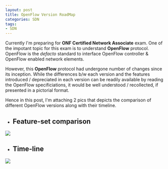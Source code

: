 ```yaml
---
layout: post
title: OpenFlow Version RoadMap
categories: SDN
tags:
- SDN
---
```


Currently I'm preparing for **ONF Certified Network Associate** exam. One of the impotant topic for this exam is to understand **OpenFlow** protocol.
OpenFlow is the *defacto* standard to interface OpenFlow controller & OpenFlow enabled network elements.

However, this **OpenFlow** protocol had undergone number of changes since its inception. While the differences b/w each version and the features introduced / depreciated in each version can be readily available by reading the OpenFlow specificiations, it would be well understood / recollected, if presented in a pictorial format. 

Hence in this post, I'm attaching 2 pics that depicts the comparison of different OpenFlow versions along with their timeline.

* ## Feature-set comparison
<img src="{{ site.baseurl }}static/img_posts/OF_Version_features.png">

* ## Time-line
<img src="{{ site.baseurl }}static/img_posts/OF_Version_timeline.png">


